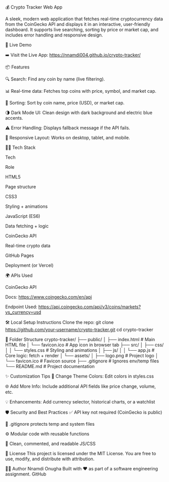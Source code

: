 💰 Crypto Tracker Web App

A sleek, modern web application that fetches real-time cryptocurrency data from the CoinGecko API and displays it in an interactive, user-friendly dashboard. It supports live searching, sorting by price or market cap, and includes error handling and responsive design.



🚀 Live Demo

➡️ Visit the Live App: https://nnamdi004.github.io/crypto-tracker/

📦 Features

🔍 Search: Find any coin by name (live filtering).

📊 Real-time data: Fetches top coins with price, symbol, and market cap.

🧮 Sorting: Sort by coin name, price (USD), or market cap.

🌗 Dark Mode UI: Clean design with dark background and electric blue accents.

⚠️ Error Handling: Displays fallback message if the API fails.

🧭 Responsive Layout: Works on desktop, tablet, and mobile.

🧑‍💻 Tech Stack

Tech

Role

HTML5

Page structure

CSS3

Styling + animations

JavaScript (ES6)

Data fetching + logic

CoinGecko API

Real-time crypto data

GitHub Pages

Deployment (or Vercel)

🌍 APIs Used

CoinGecko API

Docs: https://www.coingecko.com/en/api

Endpoint Used: https://api.coingecko.com/api/v3/coins/markets?vs_currency=usd

🛠️ Local Setup Instructions
Clone the repo: 
git clone https://github.com/your-username/crypto-tracker.git
cd crypto-tracker

📁 Folder Structure
crypto-tracker/
├── public/
│   ├── index.html          # Main HTML file
│   └── favicon.ico         # App icon in browser tab
├── src/
│   ├── css/
│   │   └── styles.css      # Styling and animations
│   ├── js/
│   │   └── app.js          # Core logic: fetch + render
│   └── assets/
│       ├── logo.png        # Project logo
│       └── favicon.ico     # Favicon source
├── .gitignore              # Ignores env/temp files
└── README.md               # Project documentation

✨ Customization Tips
🎨 Change Theme Colors: Edit colors in styles.css

🌐 Add More Info: Include additional API fields like price change, volume, etc.

💡 Enhancements: Add currency selector, historical charts, or a watchlist

🛡️ Security and Best Practices
✅ API key not required (CoinGecko is public)

🧾 .gitignore protects temp and system files

⚙️ Modular code with reusable functions

🧼 Clean, commented, and readable JS/CSS

📃 License
This project is licensed under the MIT License.
You are free to use, modify, and distribute with attribution.

👨‍🔬 Author
Nnamdi Onugha
Built with ❤️ as part of a software engineering assignment.
GitHub

